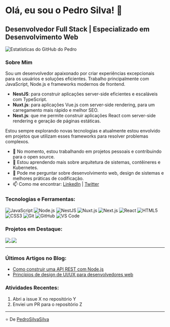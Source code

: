 # Olá, eu sou o Pedro Silva! 👋

## Desenvolvedor Full Stack | Especializado em Desenvolvimento Web

![Estatísticas do GitHub do Pedro](https://github-readme-stats.vercel.app/api?username=PedroSilvaSilva&show_icons=true&theme=radical)

### Sobre Mim
Sou um desenvolvedor apaixonado por criar experiências excepcionais para os usuários e soluções eficientes. Trabalho principalmente com JavaScript, Node.js e frameworks modernos de frontend.
- **NestJS**: para construir aplicações server-side eficientes e escaláveis com TypeScript.
- **Nuxt.js**: para aplicações Vue.js com server-side rendering, para um carregamento mais rápido e melhor SEO.
- **Next.js**: que me permite construir aplicações React com server-side rendering e geração de páginas estáticas.

Estou sempre explorando novas tecnologias e atualmente estou envolvido em projetos que utilizam esses frameworks para resolver problemas complexos.
- 🔭 No momento, estou trabalhando em projetos pessoais e contribuindo para o open source.
- 🌱 Estou aprendendo mais sobre arquitetura de sistemas, contêineres e Kubernetes.
- 💬 Pode me perguntar sobre desenvolvimento web, design de sistemas e melhores práticas de codificação.
- 📫 Como me encontrar: [LinkedIn](SeuLinkDeLinkedIn) | [Twitter](SeuLinkDeTwitter)

### Tecnologias e Ferramentas:

![JavaScript](https://img.shields.io/badge/-JavaScript-000?&logo=JavaScript)
![Node.js](https://img.shields.io/badge/-Node.js-000?&logo=node.js)
![NestJS](https://img.shields.io/badge/-NestJS-ea2845?&logo=nestjs)
![Nuxt.js](https://img.shields.io/badge/-Nuxt.js-00dc82?&logo=nuxt.js)
![Next.js](https://img.shields.io/badge/-Next.js-000000?&logo=next.js)
![React](https://img.shields.io/badge/-React-000?&logo=React)
![HTML5](https://img.shields.io/badge/-HTML5-000?&logo=html5)
![CSS3](https://img.shields.io/badge/-CSS3-000?&logo=css3)
![Git](https://img.shields.io/badge/-Git-000?&logo=git)
![GitHub](https://img.shields.io/badge/-GitHub-000?&logo=github)
![VS Code](https://img.shields.io/badge/-VS%20Code-000?&logo=visual-studio-code)

### Projetos em Destaque:

<a href="URL_DO_REPOSITORIO_NODEMEDICOS">
  <img align="center" src="https://github-readme-stats.vercel.app/api/pin/?username=PedroSilvaSilva&repo=nodemedicos&theme=radical" />
</a>
<a href="URL_DO_REPOSITORIO_PASSARINHOSLDA">
  <img align="center" src="https://github-readme-stats.vercel.app/api/pin/?username=PedroSilvaSilva&repo=passarinhoslda&theme=radical" />
</a>

---

### Últimos Artigos no Blog:

<!-- BLOG-POST-LIST:START -->
- [Como construir uma API REST com Node.js](LINK_PARA_O_ARTIGO)
- [Princípios de design de UI/UX para desenvolvedores web](LINK_PARA_O_ARTIGO)
<!-- BLOG-POST-LIST:END -->

### Atividades Recentes:

<!--START_SECTION:activity-->
1. Abri a issue X no repositório Y
2. Enviei um PR para o repositório Z
<!--END_SECTION:activity-->

---
⭐️ De [PedroSilvaSilva](https://github.com/PedroSilvaSilva)



